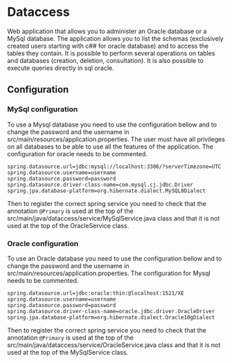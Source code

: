 # Dataccess

Web application that allows you to administer an Oracle database or a MySql database. The application allows you to list the schemas (exclusively created users starting with c## for oracle database) and to access the tables they contain. It is possible to perform several operations on tables and databases (creation, deletion, consultation). It is also possible to execute queries directly in sql oracle. 

## Configuration

### MySql configuration

To use a Mysql database you need to use the configuration bellow and to change the password and the username in src/main/resources/application.properties. The user must have all privileges on all databases to be able to use all the features of the application. The configuration for oracle needs to be commented.

```properties
spring.datasource.url=jdbc:mysql://localhost:3306/?serverTimezone=UTC
spring.datasource.username=username
spring.datasource.password=password
spring.datasource.driver-class-name=com.mysql.cj.jdbc.Driver
spring.jpa.database-platform=org.hibernate.dialect.MySQL8Dialect
```
Then to register the correct spring service you need to check that the annotation ``` @Primary ``` is used at the top of the src/main/java/dataccess/service/MySqlService.java class and that it is not used at the top of the OracleService class.


### Oracle configuration

To use an Oracle database you need to use the configuration bellow and to change the password and the username in src/main/resources/application.properties. The configuration for Mysql needs to be commented.

```properties
spring.datasource.url=jdbc:oracle:thin:@localhost:1521/XE
spring.datasource.username=username
spring.datasource.password=password
spring.datasource.driver-class-name=oracle.jdbc.driver.OracleDriver
spring.jpa.database-platform=org.hibernate.dialect.Oracle10gDialect
```
Then to register the correct spring service you need to check that the annotation ``` @Primary ``` is used at the top of the src/main/java/dataccess/service/OracleService.java class and that it is not used at the top of the MySqlService class.
